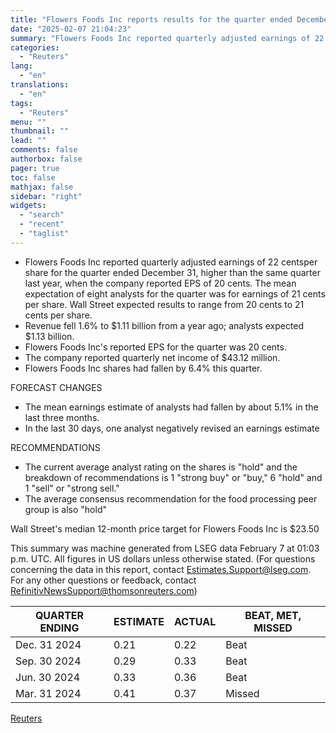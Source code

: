 ```yaml
---
title: "Flowers Foods Inc reports results for the quarter ended December 31 - Earnings Summary"
date: "2025-02-07 21:04:23"
summary: "Flowers Foods Inc reported quarterly adjusted earnings of 22 cents​​ per share for the quarter ended December 31, higher than the same quarter last year, when the company reported EPS of 20 cents. The mean expectation of eight analysts for the quarter was for earnings of 21 cents per share...."
categories:
  - "Reuters"
lang:
  - "en"
translations:
  - "en"
tags:
  - "Reuters"
menu: ""
thumbnail: ""
lead: ""
comments: false
authorbox: false
pager: true
toc: false
mathjax: false
sidebar: "right"
widgets:
  - "search"
  - "recent"
  - "taglist"
---
```


* Flowers Foods Inc reported quarterly adjusted earnings of 22 cents​​ per share for the quarter ended December 31, higher than the same quarter last year, when the company reported EPS of 20 cents. The mean expectation of eight analysts for the quarter was for earnings of 21 cents per share. Wall Street expected results to range from 20 cents to 21 cents per share.
* Revenue fell 1.6% to $1.11 billion from a year ago; analysts expected $1.13 billion.
* Flowers Foods Inc's reported EPS for the quarter was 20 cents​.
* The company reported quarterly net income of $43.12 million.
* Flowers Foods Inc shares had fallen by 6.4% this quarter.

FORECAST CHANGES

* The mean earnings estimate of analysts had fallen by about 5.1% in the last three months.​
* In the last 30 days, one analyst negatively revised an earnings estimate

RECOMMENDATIONS

* The current average analyst rating on the shares is "hold" and the breakdown of recommendations is 1 "strong buy" or "buy," 6 "hold" and 1 "sell" or "strong sell."
* The average consensus recommendation for the food processing peer group is also "hold"

Wall Street's median 12-month price target for Flowers Foods Inc is $23.50

This summary was machine generated from LSEG data February 7 at 01:03 p.m. UTC. ​All figures in US dollars unless otherwise stated. (For questions concerning the data in this report, contact Estimates.Support@lseg.com. For any other questions or feedback, contact [RefinitivNewsSupport@thomsonreuters.com](http://mailto:RefinitivNewsSupport@thomsonreuters.com))

| QUARTER ENDING | ESTIMATE | ACTUAL | BEAT, MET, MISSED |
| --- | --- | --- | --- |
| Dec. 31 2024 | 0.21 | 0.22 | Beat |
| Sep. 30 2024 | 0.29 | 0.33 | Beat |
| Jun. 30 2024 | 0.33 | 0.36 | Beat |
| Mar. 31 2024 | 0.41 | 0.37 | Missed |

[Reuters](https://www.tradingview.com/news/reuters.com,2025:newsml_L8N3OY1AO:0-flowers-foods-inc-reports-results-for-the-quarter-ended-december-31-earnings-summary/)
